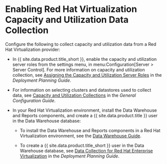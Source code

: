 # Enabling Red Hat Virtualization Capacity and Utilization Data Collection

Configure the following to collect capacity and utilization data from a
Red Hat Virtualization provider:

  - In {{ site.data.product.title_short }}, enable the capacity and utilization
    server roles from the settings menu, in menu:Configuration\[Server
    \> Server Control\]. For more information on capacity and
    utilization collection, see [Assigning the Capacity and Utilization
    Server
    Roles](https://access.redhat.com/documentation/en-us/red_hat_cloudforms/4.7/html-single/deployment_planning_guide/#assigning_the_capacity_and_utilization_server_roles)
    in the *Deployment Planning Guide*.

  - For information on selecting clusters and datastores used to collect
    data, see [Capacity and Utilization
    Collections](https://access.redhat.com/documentation/en-us/red_hat_cloudforms/4.7/html-single/general_configuration/#capacity-and-utilization-collections)
    in the *General Configuration Guide*.

  - In your Red Hat Virtualization environment, install the Data
    Warehouse and Reports components, and create a {{ site.data.product.title }} user
    in the Data Warehouse database:

      - To install the Data Warehouse and Reports components in a Red
        Hat Virtualization environment, see the [Data Warehouse
        Guide](https://access.redhat.com/documentation/en-us/red_hat_virtualization/4.1/html/data_warehouse_guide/).

      - To create a {{ site.data.product.title_short }} user in the Data Warehouse
        database, see [Data Collection for Red Hat Enterprise
        Virtualization](https://access.redhat.com/documentation/en-us/red_hat_cloudforms/4.7/html-single/deployment_planning_guide/#data_collection_for_rhev_33_34)
        in the *Deployment Planning Guide*.
